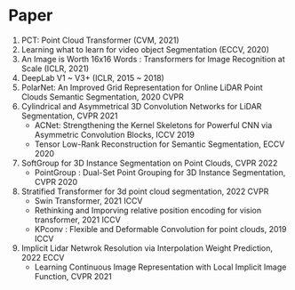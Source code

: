 # Paper

1. PCT: Point Cloud Transformer (CVM, 2021)
2. Learning what to learn for video object Segmentation (ECCV, 2020)
3. An Image is Worth 16x16 Words : Transformers for Image Recognition at Scale (ICLR, 2021)
4. DeepLab V1 ~ V3+ (ICLR, 2015 ~ 2018)
5. PolarNet: An Improved Grid Representation for Online LiDAR Point Clouds Semantic Segmentation, 2020 CVPR
6. Cylindrical and Asymmetrical 3D Convolution Networks for LiDAR Segmentation, CVPR 2021
    - ACNet: Strengthening the Kernel Skeletons for Powerful CNN via Asymmetric Convolution Blocks, ICCV 2019
    - Tensor Low-Rank Reconstruction for Semantic Segmentation, ECCV 2020
7. SoftGroup for 3D Instance Segmentation on Point Clouds, CVPR 2022
    - PointGroup : Dual-Set Point Grouping for 3D Instance Segmentation, CVPR 2020
8. Stratified Transformer for 3d point cloud segmentation, 2022 CVPR
   - Swin Transformer, 2021 ICCV
   - Rethinking and Imporving relative position encoding for vision transformer, 2021 ICCV
   - KPconv : Flexible and Deformable Convolution for point clouds, 2019 ICCV
9. Implicit Lidar Netwrok Resolution via Interpolation Weight Prediction, 2022 ECCV
    - Learning Continuous Image Representation with Local Implicit Image Function, CVPR 2021 
